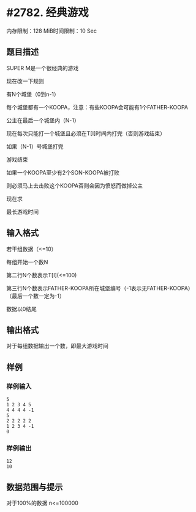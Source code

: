 # #2782. 经典游戏

内存限制：128 MiB时间限制：10 Sec

## 题目描述

 SUPER M是一个很经典的游戏

 现在改一下规则

 有N个城堡（0到n-1）

 每个城堡都有一个KOOPA，注意：有些KOOPA会可能有1个FATHER-KOOPA

 公主在最后一个城堡内（N-1）

 现在每次只能打一个城堡且必须在T[I]时间内打完（否则游戏结束）

 如果（N-1）号城堡打完

 游戏结束

 如果一个KOOPA至少有2个SON-KOOPA被打败

 则必须马上去击败这个KOOPA否则会因为愤怒而做掉公主

 现在求

 最长游戏时间

 

## 输入格式

若干组数据（<=10） 

每组开始一个数N

第二行N个数表示T[I](<=100)

第三行N个数表示FATHER-KOOPA所在城堡编号（-1表示无FATHER-KOOPA）（最后一个数一定为-1）

数据以0结尾

 

## 输出格式

 

对于每组数据输出一个数，即最大游戏时间

 

## 样例

### 样例输入

    
    
    5 
    1 2 3 4 5
    4 4 4 4 -1
    5
    2 2 2 2 2
    1 2 3 4 -1
    0
     
    
    

### 样例输出

    
    
    12
    10
     
    
    

## 数据范围与提示

对于100%的数据 n<=100000
